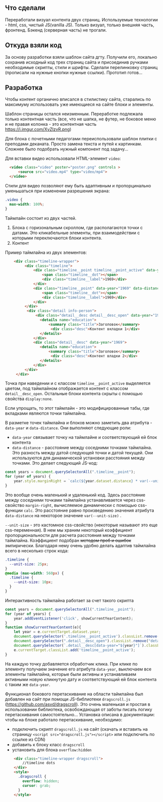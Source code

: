 ## Что сделали
Переработали визуал контента двух страниц. Используемые технологии - html, css, чистый JS(vanilla JS).
Только визуал, только внешняя часть, фронтенд. Бэкенд (серверная часть) не трогали.

## Откуда взяли код
За основу разработки взяли шаблон сайта дгту. Получили его, локально сохранив исходный код трех страниц сайта и присоединив ручками необходимые скрипты, стили и шрифты. Сделали перелинковку страниц (прописали на нужные кнопки нужные ссылки). Прототип готов...


## Разработка
Чтобы контент органично вписался в стилистику сайта, старались по максимуму использовать уже имеющиеся на сайте блоки и элементы. 

Шаблон страницы остался неизменным. Переработке подлежала только контентная часть (все, что не шапка, не футер, не боковое меню и не правая колонка - это контентная часть https://i.imgur.com/XvZlzvR.png)

Для блока с почетными педагогами переиспользовали шаблон плитки с преподами деканата. Просто замена текста и путей к картинкам. Сложнее было подобрать нужный компонент под задачу...

Для вставки видео использовали HTML-элемент `video`:
```html c элементами управления
  <video class="video" poster="poster.png" controls > 
      <source src="video.mp4" type="video/mp4">
  </video>
```
Стили для видео позволяют ему быть адаптивным и пропорцинально уменьшаться при изменении разрешения экрана:
```css
.video {
  max-width: 100%;
}
```

Таймлайн состоит из двух частей.
1. Блока с горизональным скроллом, где располагаются точки с датами. Это кликабельные элементы, при взаимодействии с которыми переключаются блоки контента.
2. Контент

Пример таймлайна из двух элементов:
```html
    <div class="timeline-wrapper">
         <div class="timeline">
             <div class="timeline__point timeline__point_active" data-year="1969" data-distance="3">
                 <span class="timeline__dot"></span>
                 <div class="timeline__label">1969</div>
             </div>
             <div class="timeline__point" data-year="1969" data-distance="3">
                 <span class="timeline__dot"></span>
                 <div class="timeline__label">1969</div>
             </div>
         </div>
          <div class="detail info-person">
              <div class="detail__desc detail__desc_open" data-year="1969">
                <details name="education">
                    <summary class="title">Заголовок</summary>
                     <div class="desc">Контент вкладки 1</div>
                </details>
             </div>
             <div class="detail__desc" data-year="1969">
                <details name="education">
                    <summary class="title">Заголовок</summary>
                     <div class="desc">Контент владки 2</div>
                </details>
             </div>
         </div>
     </div>
```
Точка при наведении и с классом `timeline__point_active` выделяется цветом, под таймлайном отображается контент с классом `detail__desc_open`.  Остальные блоки контента скрыты с помощью свойства `display:none`.

Если упрощать, то этот таймлайн - это модифицированные табы, где вкладками являются точки таймлайна.

В разметке точек таймлайна и блоков можно заметить два атрибута - `data-year` и `data-distance`. Они выполняют следующие роли:
- `data-year` связывает точку на таймлайне и соответствующий ей блок контента
- `data-distance` - расстояние между соседними точками таймлайна. Это разность между датой следующей точки и датой текущей. Они используются для динамической установки расстояния между точками. Это делает следующий JS-код:
```js
const years = document.querySelectorAll(".timeline__point");
for (year of years) {
    year.style.marginRight = `calc(${year.dataset.distance} * var(--unit-size))`;
}
```
Это вообще очень маленький и удаленький код. Здесь расстояние между соседними точками таймлайна устанавливается через css-свойство `margin-right`, вычисляемое динамически с помощью css-функции `calc`. Это расстояние равно произведению значения атрибута `data-distance` на некоторое значение `var(--unit-size)` . 

`--unit-size` - это кастомное css-свойство (некоторые называют это еще css-переменная). В нем мы храним некоторый коэффициент пропорциональности для расчета расстояния между точками таймлайна. Коэффициент подобран ~~методом проб и ошибок~~ эмпирически. Благодаря нему очень удобно делать адаптив таймлайна всего в несколько строк кода:
```css
.timeline {
  --unit-size: 25px;
}
@media (max-width: 560px) {
  .timeline {
    --unit-size: 10px;
  }
}
```
Интерактивность таймлайна работает за счет такого скрипта
```js
const years = document.querySelectorAll(".timeline__point");
for (year of years) {
    year.addEventListener('click', showCurrentYearContent);
}
function showCurrentYearContent(e){
    let year = e.currentTarget.dataset.year;
    document.querySelector('.timeline__point_active').classList.remove('timeline__point_active');
    document.querySelector(".detail__desc_open").classList.remove("detail__desc_open");
    document.querySelector(`.detail__desc[data-year="${year}"]`).classList.add("detail__desc_open");
    e.currentTarget.classList.add('timeline__point_active');
}
```
На каждую точку добавляется обработчик клика. При клике по элементу получаем значение его атрибута `data-year`, выключаем все элементы таймлайна, которые были активны и устанавливаем активными новую кликнутую дату и соответствующий ей блок контента с таким же `data-year`.

Функционал бокового перетаскивание на области таймлайна был добавлен на сайт при помощи JS-библиотеки `dragscroll.js` (https://github.com/asvd/dragscroll). Это очень маленькая и простая в использовании библиотека, освобождающая от заботы писать логику перетаскивания самостоятельно...  Установка описана в документации: чтобы на блоке работало перетаскивание, необходимо:
- подключить скрипт `dragscroll.js` на сайт (скачать и вставить на страницу `<script src="dragscroll.js"></script>` или подключить по ссылке из CDN)
- добавить к блоку класс `dragscroll`
- установить для блока `overflow:hidden`
```html
    <div class="timeline-wrapper dragscroll">
        //timeline dots
    </div>
    <style>
      .dragscroll {
        overflow: hidden;
        cursor: grab;
      }
    </style> 
```

